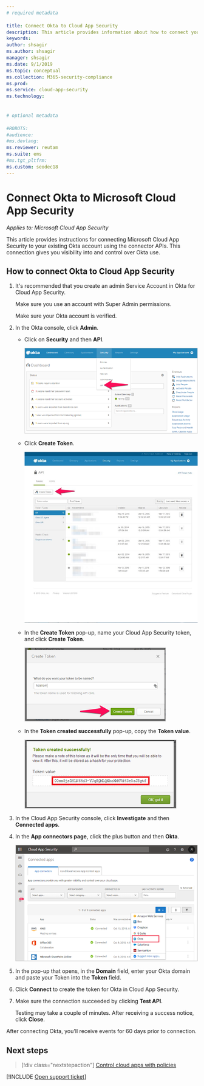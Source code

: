 ```yaml
---
# required metadata

title: Connect Okta to Cloud App Security
description: This article provides information about how to connect your Okta to Cloud App Security using the API connector for visibility and control over use.
keywords:
author: shsagir
ms.author: shsagir
manager: shsagir
ms.date: 9/1/2019
ms.topic: conceptual
ms.collection: M365-security-compliance
ms.prod:
ms.service: cloud-app-security
ms.technology:


# optional metadata

#ROBOTS:
#audience:
#ms.devlang:
ms.reviewer: reutam
ms.suite: ems
#ms.tgt_pltfrm:
ms.custom: seodec18
---
```

# Connect Okta to Microsoft Cloud App Security

*Applies to: Microsoft Cloud App Security*

This article provides instructions for connecting Microsoft Cloud App Security to your existing Okta account using the connector APIs. This connection gives you visibility into and control over Okta use.

## How to connect Okta to Cloud App Security

1. It's recommended that you create an admin Service Account in Okta for Cloud App Security.

    Make sure you use an account with Super Admin permissions.

    Make sure your Okta account is verified.

1. In the Okta console, click **Admin**.

    - Click on **Security** and then **API**.

         ![Okta api](media/okta-api.png "Okta api")

    - Click **Create Token**.

         ![Okta create token](media/okta-createtoken.jpg "Okta create token")

    - In the **Create Token** pop-up, name your Cloud App Security token, and click **Create Token**.

         ![Okta token popup](media/okta-token-popup.png "Okta token popup")

    - In the **Token created successfully** pop-up, copy the **Token value**.

         ![Okta token value](media/okta-token-value.png "Okta token value")

1. In the Cloud App Security console, click **Investigate** and then **Connected apps**.

1. In the **App connectors page**, click the plus button and then **Okta**.

    ![connect Okta](media/connect-okta.png "connect Okta")

1. In the pop-up that opens, in the **Domain** field, enter your Okta domain and paste your Token into the **Token** field.

1. Click **Connect** to create the token for Okta in Cloud App Security.

1. Make sure the connection succeeded by clicking **Test API**.

    Testing may take a couple of minutes. After receiving a success notice, click **Close**.

After connecting Okta, you'll receive events for 60 days prior to connection.

## Next steps

> [!div class="nextstepaction"]
> [Control cloud apps with policies](control-cloud-apps-with-policies.md)

[!INCLUDE [Open support ticket](includes/support.md)]
